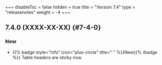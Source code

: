 +++
disableToc = false
hidden = true
title = "Version 7.4"
type = "releasenotes"
weight = -4
+++

## 7.4.0 (XXXX-XX-XX) {#7-4-0}

### New

- {{% badge style="info" icon="plus-circle" title=" " %}}New{{% /badge %}} Table headers are sticky now.
